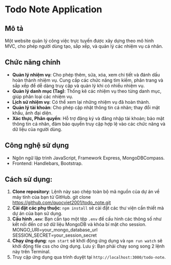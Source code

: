 # Todo Note Application

## Mô tả
Một website quản lý công việc trực tuyến được xây dựng theo mô hình MVC, cho phép người dùng tạo, sắp xếp, và quản lý các nhiệm vụ cá nhân. 
## Chức năng chính
- **Quản lý nhiệm vụ**: Cho phép thêm, sửa, xóa, xem chi tiết và đánh dấu hoàn thành nhiệm vụ. Cung cấp các chức năng tìm kiếm, phân trang và sắp xếp để dễ dàng truy cập và quản lý khi có nhiều nhiệm vụ.
- **Quản lý danh mục (Tag)**: Thống kê các nhiệm vụ theo từng danh mục, giúp phân loại các nhiệm vụ.
- **Lịch sử nhiệm vụ**: Có thể xem lại những nhiệm vụ đã hoàn thành.
- **Quản lý tài khoản**: Cho phép cập nhật thông tin cá nhân; thay đổi mật khẩu, ảnh đại diện.
- **Xác thực, Phân quyền**: Hỗ trợ đăng ký và đăng nhập tài khoản; bảo mật thông tin cá nhân, đảm bảo quyền truy cập hợp lệ vào các chức năng và dữ liệu của người dùng.
## Công nghệ sử dụng
- Ngôn ngữ lập trình JavaScript, Framework Express, MongoDBCompass.
- Frontend: Handlebars, Bootstrap.
## Cách sử dụng:
1. **Clone repository**: Lệnh này sao chép toàn bộ mã nguồn của dự án về máy tính của bạn từ GitHub.
         git clone https://github.com/quocviet2001/todo_note.git
2. **Cài đặt các phụ thuộc**: `npm install` sẽ cài đặt các thư viện cần thiết mà dự án của bạn sử dụng.
3. **Cấu hình `.env`**: Bạn cần tạo một tệp `.env` để cấu hình các thông số như kết nối đến cơ sở dữ liệu MongoDB và khóa bí mật cho session.
         MONGO_URI=your_mongo_database_url
         SESSION_SECRET=your_session_secret
4. **Chạy ứng dụng**: `npm start` sẽ khởi động ứng dụng và `npm run watch` sẽ khởi động file css cho ứng dụng.
   Lưu ý: Bạn phải chạy song song 2 lệnh này trên Terminal.
6. Truy cập ứng dụng qua trình duyệt tại `http://localhost:3000/todo-note`.
